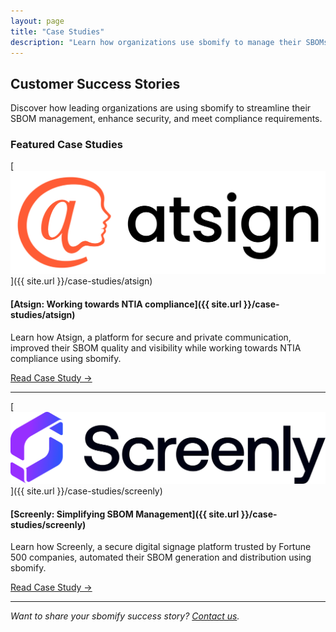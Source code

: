 ```yaml
---
layout: page
title: "Case Studies"
description: "Learn how organizations use sbomify to manage their SBOMs effectively."
---
```


## Customer Success Stories

Discover how leading organizations are using sbomify to streamline their SBOM management, enhance security, and meet compliance requirements.

### Featured Case Studies

[![Atsign logo](/assets/images/site/atsign-logo-horizontal-color2022.svg)]({{ site.url }}/case-studies/atsign)

#### [Atsign: Working towards NTIA compliance]({{ site.url }}/case-studies/atsign)

Learn how Atsign, a platform for secure and private communication, improved their SBOM quality and visibility while working towards NTIA compliance using sbomify.

[Read Case Study →](/case-studies/atsign)

---

[![Screenly logo](/assets/images/site/screenly_dark.svg)]({{ site.url }}/case-studies/screenly)

#### [Screenly: Simplifying SBOM Management]({{ site.url }}/case-studies/screenly)

Learn how Screenly, a secure digital signage platform trusted by Fortune 500 companies, automated their SBOM generation and distribution using sbomify.

[Read Case Study →](/case-studies/screenly)

---

*Want to share your sbomify success story? [Contact us](mailto:hello@sbomify.com).*
